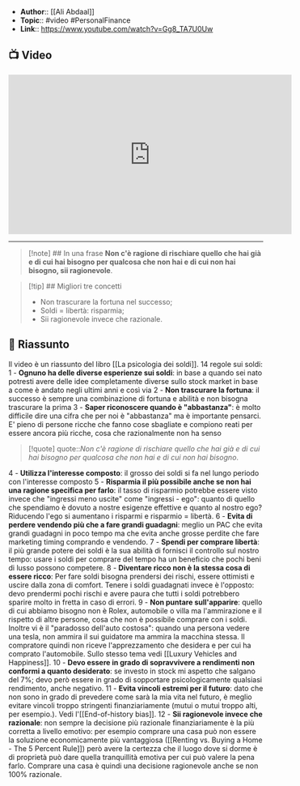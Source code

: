 - **Author**:: [[Ali Abdaal]]
- **Topic**:: #video #PersonalFinance
- **Link**:: https://www.youtube.com/watch?v=Gg8_TA7U0Uw

## 📺 Video
<div class="iframe-container">
  <iframe width="560" height="315" src="https://www.youtube.com/embed/Gg8_TA7U0Uw" title="YouTube video player" frameborder="0" allow="accelerometer; autoplay; clipboard-write; encrypted-media; gyroscope; picture-in-picture" allowfullscreen></iframe>
</div>

---

> [!note] ## In una frase
> **Non c'è ragione di rischiare quello che hai già e di cui hai bisogno per qualcosa che non hai e di cui non hai bisogno, sii ragionevole**.

> [!tip] ## Migliori tre concetti
> - Non trascurare la fortuna nel successo;
> - Soldi = libertà: risparmia;
> - Sii ragionevole invece che razionale.

## 📒 Riassunto
Il video è un riassunto del libro [[La psicologia dei soldi]].
14 regole sui soldi:
1 -  **Ognuno ha delle diverse esperienze sui soldi**: in base a quando sei nato potresti avere delle idee completamente diverse sullo stock market in base a come è andato negli ultimi anni e così via
2 - **Non trascurare la fortuna**: il successo è sempre una combinazione di fortuna e abilità e non bisogna trascurare la prima
3 - **Saper riconoscere quando è "abbastanza"**: è molto difficile dire una cifra che per noi è "abbastanza" ma è importante pensarci. E' pieno di persone ricche che fanno cose sbagliate e compiono reati per essere ancora più ricche, cosa che razionalmente non ha senso
> [!quote]
> quote::*Non c'è ragione di rischiare quello che hai già e di cui hai bisogno per qualcosa che non hai e di cui non hai bisogno*.

4 - **Utilizza l'interesse composto**: il grosso dei soldi si fa nel lungo periodo con l'interesse composto
5 - **Risparmia il più possibile anche se non hai una ragione specifica per farlo**: il tasso di risparmio potrebbe essere visto invece che "ingressi meno uscite" come "ingressi - ego": quanto di quello che spendiamo è dovuto a nostre esigenze effettive e quanto al nostro ego? Riducendo l'ego si aumentano i risparmi e risparmio = libertà.
6 - **Evita di perdere vendendo più che a fare grandi guadagni**: meglio un PAC che evita grandi guadagni in poco tempo ma che evita anche grosse perdite che fare marketing timing comprando e vendendo.
7 - **Spendi per comprare libertà**: il più grande potere dei soldi è la sua abilità di fornisci il controllo sul nostro tempo: usare i soldi per comprare del tempo ha un beneficio che pochi beni di lusso possono competere.
8 - **Diventare ricco non è la stessa cosa di essere ricco**: Per fare soldi bisogna prendersi dei rischi, essere ottimisti e uscire dalla zona di comfort. Tenere i soldi guadagnati invece è l'opposto: devo prendermi pochi rischi e avere paura che tutti i soldi potrebbero sparire molto in fretta in caso di errori.
9 - **Non puntare sull'apparire**:  quello di cui abbiamo bisogno non è Rolex, automobile o villa ma l'ammirazione e il rispetto di altre persone, cosa che non è possibile comprare con i soldi. Inoltre vi è il "paradosso dell'auto costosa": quando una persona vedere una tesla, non ammira il sui guidatore ma ammira la macchina stessa. Il compratore quindi non riceve l'apprezzamento che desidera e per cui ha comprato l'automobile. Sullo stesso tema vedi [[Luxury Vehicles and Happiness]].
10 - **Devo essere in grado di sopravvivere a rendimenti non conformi a quanto desiderato**: se investo in stock mi aspetto che salgano del 7%; devo però essere in grado di sopportare psicologicamente qualsiasi rendimento, anche negativo.
11 - **Evita vincoli estremi per il futuro**: dato che non sono in grado di prevedere come sarà la mia vita nel futuro, è meglio evitare vincoli troppo stringenti finanziariamente (mutui o mutui troppo alti, per esempio.). Vedi l'[[End-of-history bias]].
12 - **Sii ragionevole invece che razionale**: non sempre la decisione più razionale finanziariamente è la più corretta a livello emotivo: per esempio comprare una casa può non essere la soluzione economicamente più vantaggiosa ([[Renting vs. Buying a Home - The 5 Percent Rule]]) però avere la certezza che il luogo dove si dorme è di proprietà può dare quella tranquillità emotiva per cui può valere la pena farlo. Comprare una casa è quindi una decisione ragionevole anche se non 100% razionale.